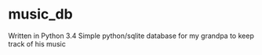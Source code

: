 music_db
========
Written in Python 3.4
Simple python/sqlite database for my grandpa to keep track of his music
